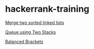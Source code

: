 # hackerrank-training

[Merge two sorted linked lists](https://www.hackerrank.com/challenges/merge-two-sorted-linked-lists/problem)

[Queue using Two Stacks](https://www.hackerrank.com/challenges/queue-using-two-stacks/problem)

[Balanced Brackets](https://www.hackerrank.com/challenges/balanced-brackets/problem)
